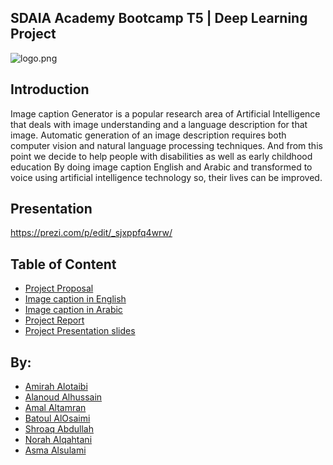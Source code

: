## SDAIA Academy Bootcamp T5 | Deep Learning Project


![logo.png](https://user-images.githubusercontent.com/90132938/144891254-daec245d-84fc-4467-aa14-0aec490b1079.jpeg)


## Introduction

Image caption Generator is a popular research area of Artificial Intelligence that deals with image understanding and a language description for that image. Automatic generation of an image description requires both computer vision and natural language processing techniques.
And from this point we decide to help people with disabilities as well as early childhood education By doing image caption English and Arabic and transformed to voice using artificial intelligence technology so, their lives can be improved.

## Presentation

https://prezi.com/p/edit/_sjxppfq4wrw/


## Table of Content

- [Project Proposal](https://github.com/NoBaSh-DS/Deep-Learning-Project/blob/main/DeepLearning-Proposel.pdf)
- [Image caption in English ](https://github.com/NoBaSh-DS/Deep-Learning-Project/blob/main/Image-Captioning-English%20.ipynb)
- [Image caption in Arabic](https://github.com/NoBaSh-DS/Deep-Learning-Project/blob/main/image-captioning-Arabic.ipynb)
- [Project Report](https://github.com/NoBaSh-DS/Deep-Learning-Project/blob/main/deeplearning-Report.pdf)
- [Project Presentation slides](https://github.com/amirahSaad/Deep-Learning-Project/blob/main/Image%20Caption.pdf)


## By:

- [Amirah Alotaibi](https://github.com/amirahSaad)
- [Alanoud Alhussain](https://github.com/Alanoud-Aziz)
- [Amal Altamran](https://github.com/amal2121)
- [Batoul AlOsaimi](https://github.com/batoull22)
- [Shroaq Abdullah](https://github.com/shroaqabdullah)
- [Norah Alqahtani](https://github.com/99norah)
- [Asma Alsulami](https://github.com/ASMA97H)

